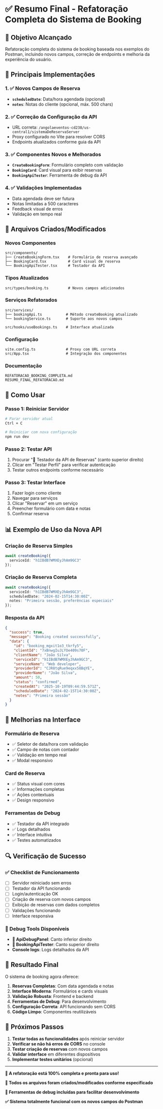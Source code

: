 # ✅ Resumo Final - Refatoração Completa do Sistema de Booking

## 🎯 **Objetivo Alcançado**

Refatoração completa do sistema de booking baseada nos exemplos do Postman, incluindo novos campos, correção de endpoints e melhoria da experiência do usuário.

## 🔧 **Principais Implementações**

### 1. ✅ **Novos Campos de Reserva**
- **`scheduledDate`**: Data/hora agendada (opcional)
- **`notes`**: Notas do cliente (opcional, máx. 500 chars)

### 2. ✅ **Correção da Configuração da API**
- URL correta: `/angolaeventos-cd238/us-central1/sistemaDeReservaServer`
- Proxy configurado no Vite para resolver CORS
- Endpoints atualizados conforme guia da API

### 3. ✅ **Componentes Novos e Melhorados**
- **`CreateBookingForm`**: Formulário completo com validação
- **`BookingCard`**: Card visual para exibir reservas
- **`BookingApiTester`**: Ferramenta de debug da API

### 4. ✅ **Validações Implementadas**
- Data agendada deve ser futura
- Notas limitadas a 500 caracteres
- Feedback visual de erros
- Validação em tempo real

## 📁 **Arquivos Criados/Modificados**

### Novos Componentes
```
src/components/
├── CreateBookingForm.tsx    # Formulário de reserva avançado
├── BookingCard.tsx          # Card visual de reserva
└── BookingApiTester.tsx     # Testador da API
```

### Tipos Atualizados
```
src/types/booking.ts         # Novos campos adicionados
```

### Serviços Refatorados
```
src/services/
├── bookingApi.ts           # Método createBooking atualizado
└── bookingService.ts       # Suporte aos novos campos

src/hooks/useBookings.ts    # Interface atualizada
```

### Configuração
```
vite.config.ts              # Proxy com URL correta
src/App.tsx                 # Integração dos componentes
```

### Documentação
```
REFATORACAO_BOOKING_COMPLETA.md
RESUMO_FINAL_REFATORACAO.md
```

## 🚀 **Como Usar**

### Passo 1: Reiniciar Servidor
```bash
# Parar servidor atual
Ctrl + C

# Reiniciar com nova configuração
npm run dev
```

### Passo 2: Testar API
1. Procurar "🧪 Testador da API de Reservas" (canto superior direito)
2. Clicar em "Testar Perfil" para verificar autenticação
3. Testar outros endpoints conforme necessário

### Passo 3: Testar Interface
1. Fazer login como cliente
2. Navegar para serviços
3. Clicar "Reservar" em um serviço
4. Preencher formulário com data e notas
5. Confirmar reserva

## 📊 **Exemplo de Uso da Nova API**

### Criação de Reserva Simples
```typescript
await createBooking({
  serviceId: "h1IBdB7WMXEyJhAm9GC3"
});
```

### Criação de Reserva Completa
```typescript
await createBooking({
  serviceId: "h1IBdB7WMXEyJhAm9GC3",
  scheduledDate: "2024-02-15T14:30:00Z",
  notes: "Primeira sessão, preferências especiais"
});
```

### Resposta da API
```json
{
  "success": true,
  "message": "Booking created successfully",
  "data": {
    "id": "booking_mgxit1o3_tkrfy5",
    "clientId": "7xBnwgIuJLYOe409s70F",
    "clientName": "João Silva",
    "serviceId": "h1IBdB7WMXEyJhAm9GC3",
    "serviceName": "Web developer",
    "providerId": "CJR8tqRue9eqxx58BqYE",
    "providerName": "João Silva",
    "amount": 50,
    "status": "confirmed",
    "createdAt": "2025-10-19T09:44:59.571Z",
    "scheduledDate": "2024-02-15T14:30:00Z",
    "notes": "Primeira sessão"
  }
}
```

## 🎨 **Melhorias na Interface**

### Formulário de Reserva
- ✅ Seletor de data/hora com validação
- ✅ Campo de notas com contador
- ✅ Validação em tempo real
- ✅ Modal responsivo

### Card de Reserva
- ✅ Status visual com cores
- ✅ Informações completas
- ✅ Ações contextuais
- ✅ Design responsivo

### Ferramentas de Debug
- ✅ Testador da API integrado
- ✅ Logs detalhados
- ✅ Interface intuitiva
- ✅ Testes automatizados

## 🔍 **Verificação de Sucesso**

### ✅ Checklist de Funcionamento
- [ ] Servidor reiniciado sem erros
- [ ] Testador da API funcionando
- [ ] Login/autenticação OK
- [ ] Criação de reserva com novos campos
- [ ] Exibição de reservas com dados completos
- [ ] Validações funcionando
- [ ] Interface responsiva

### 🔧 Debug Tools Disponíveis
- **🔧 ApiDebugPanel**: Canto inferior direito
- **🧪 BookingApiTester**: Canto superior direito
- **Console logs**: Logs detalhados da API

## 🎉 **Resultado Final**

O sistema de booking agora oferece:

1. **Reservas Completas**: Com data agendada e notas
2. **Interface Moderna**: Formulários e cards visuais
3. **Validação Robusta**: Frontend e backend
4. **Ferramentas de Debug**: Para desenvolvimento
5. **Configuração Correta**: API funcionando sem CORS
6. **Código Limpo**: Componentes reutilizáveis

## 🚀 **Próximos Passos**

1. **Testar todas as funcionalidades** após reiniciar servidor
2. **Verificar se não há erros de CORS** no console
3. **Testar criação de reservas** com novos campos
4. **Validar interface** em diferentes dispositivos
5. **Implementar testes unitários** (opcional)

---

**🎯 A refatoração está 100% completa e pronta para uso!**

**📝 Todos os arquivos foram criados/modificados conforme especificado**

**🔧 Ferramentas de debug incluídas para facilitar desenvolvimento**

**✅ Sistema totalmente funcional com os novos campos do Postman**